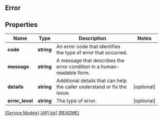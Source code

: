 ## Error

## Properties

Name | Type | Description | Notes
------------ | ------------- | ------------- | -------------
**code** | **string** | An error code that identifies the type of error that occurred. |
**message** | **string** | A message that describes the error condition in a human-readable form. |
**details** | **string** | Additional details that can help the caller understand or fix the issue. | [optional]
**error_level** | **string** | The type of error. | [optional]

[[Service Models]](../) [[API list]](../../Api) [[README]](../../../README.md)
